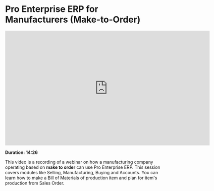 # Pro Enterprise ERP for Manufacturers (Make-to-Order)

<iframe width="660" height="371" src="https://www.youtube.com/embed/xE74wdQU5cc" frameborder="0" allowfullscreen></iframe>

**Duration: 14:26**

This video is a recording of a webinar on how a manufacturing company operating based on **make to order** can use Pro Enterprise ERP. This session covers modules like Selling, Manufacturing, Buying and Accounts. You can learn how to make a Bill of Materials of production item and plan for item's production from Sales Order.